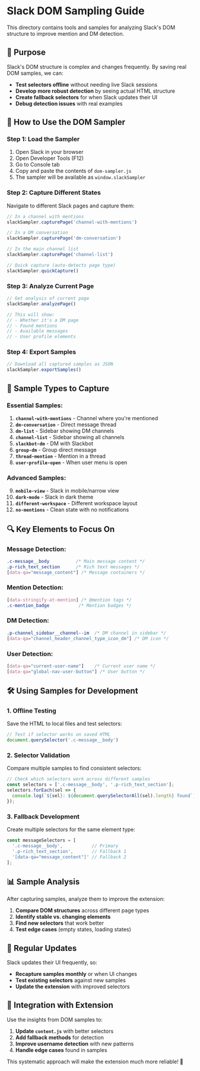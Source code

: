 # Slack DOM Sampling Guide

This directory contains tools and samples for analyzing Slack's DOM structure to improve mention and DM detection.

## 🎯 Purpose

Slack's DOM structure is complex and changes frequently. By saving real DOM samples, we can:

- **Test selectors offline** without needing live Slack sessions
- **Develop more robust detection** by seeing actual HTML structure
- **Create fallback selectors** for when Slack updates their UI
- **Debug detection issues** with real examples

## 🚀 How to Use the DOM Sampler

### Step 1: Load the Sampler
1. Open Slack in your browser
2. Open Developer Tools (F12)
3. Go to Console tab
4. Copy and paste the contents of `dom-sampler.js`
5. The sampler will be available as `window.slackSampler`

### Step 2: Capture Different States
Navigate to different Slack pages and capture them:

```javascript
// In a channel with mentions
slackSampler.capturePage('channel-with-mentions')

// In a DM conversation
slackSampler.capturePage('dm-conversation')

// In the main channel list
slackSampler.capturePage('channel-list')

// Quick capture (auto-detects page type)
slackSampler.quickCapture()
```

### Step 3: Analyze Current Page
```javascript
// Get analysis of current page
slackSampler.analyzePage()

// This will show:
// - Whether it's a DM page
// - Found mentions
// - Available messages
// - User profile elements
```

### Step 4: Export Samples
```javascript
// Download all captured samples as JSON
slackSampler.exportSamples()
```

## 📁 Sample Types to Capture

### Essential Samples:
1. **`channel-with-mentions`** - Channel where you're mentioned
2. **`dm-conversation`** - Direct message thread
3. **`dm-list`** - Sidebar showing DM channels
4. **`channel-list`** - Sidebar showing all channels
5. **`slackbot-dm`** - DM with Slackbot
6. **`group-dm`** - Group direct message
7. **`thread-mention`** - Mention in a thread
8. **`user-profile-open`** - When user menu is open

### Advanced Samples:
9. **`mobile-view`** - Slack in mobile/narrow view
10. **`dark-mode`** - Slack in dark theme
11. **`different-workspace`** - Different workspace layout
12. **`no-mentions`** - Clean state with no notifications

## 🔍 Key Elements to Focus On

### Message Detection:
```css
.c-message__body          /* Main message content */
.p-rich_text_section      /* Rich text messages */
[data-qa="message_content"] /* Message containers */
```

### Mention Detection:
```css
[data-stringify-at-mention] /* @mention tags */
.c-mention_badge           /* Mention badges */
```

### DM Detection:
```css
.p-channel_sidebar__channel--im  /* DM channel in sidebar */
[data-qa="channel_header_channel_type_icon_dm"] /* DM icon */
```

### User Detection:
```css
[data-qa="current-user-name"]    /* Current user name */
[data-qa="global-nav-user-button"] /* User button */
```

## 🛠 Using Samples for Development

### 1. Offline Testing
Save the HTML to local files and test selectors:

```javascript
// Test if selector works on saved HTML
document.querySelector('.c-message__body')
```

### 2. Selector Validation
Compare multiple samples to find consistent selectors:

```javascript
// Check which selectors work across different samples
const selectors = ['.c-message__body', '.p-rich_text_section'];
selectors.forEach(sel => {
  console.log(`${sel}: ${document.querySelectorAll(sel).length} found`);
});
```

### 3. Fallback Development
Create multiple selectors for the same element type:

```javascript
const messageSelectors = [
  '.c-message__body',           // Primary
  '.p-rich_text_section',       // Fallback 1
  '[data-qa="message_content"]' // Fallback 2
];
```

## 📊 Sample Analysis

After capturing samples, analyze them to improve the extension:

1. **Compare DOM structures** across different page types
2. **Identify stable vs. changing elements**
3. **Find new selectors** that work better
4. **Test edge cases** (empty states, loading states)

## 🔄 Regular Updates

Slack updates their UI frequently, so:

- **Recapture samples monthly** or when UI changes
- **Test existing selectors** against new samples
- **Update the extension** with improved selectors

## 🎯 Integration with Extension

Use the insights from DOM samples to:

1. **Update `content.js`** with better selectors
2. **Add fallback methods** for detection
3. **Improve username detection** with new patterns
4. **Handle edge cases** found in samples

This systematic approach will make the extension much more reliable! 🚀 